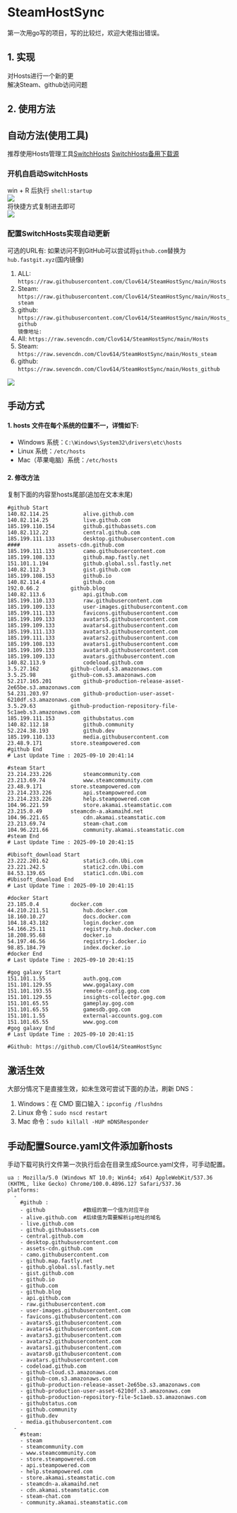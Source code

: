 # SteamHostSync
第一次用go写的项目，写的比较烂，欢迎大佬指出错误。

## 1. 实现
对Hosts进行一个新的更  
解决Steam、github访问问题

## 2. 使用方法
## 自动方法(使用工具)
推荐使用Hosts管理工具[SwitchHosts](https://github.com/oldj/SwitchHosts) 
[SwitchHosts备用下载源](https://nas.iaimi.info/s/nT5pb8jMQp32QwB)
### 开机自启动SwitchHosts
win + R 后执行 `shell:startup`    
![](/img/1.png)  
将快捷方式复制进去即可  
![](/img/2.png)  
### 配置SwitchHosts实现自动更新  
可选的URL有:
如果访问不到GitHub可以尝试将`github.com`替换为`hub.fastgit.xyz`(国内镜像)
1. ALL: `https://raw.githubusercontent.com/Clov614/SteamHostSync/main/Hosts`  
2. Steam: `https://raw.githubusercontent.com/Clov614/SteamHostSync/main/Hosts_steam`  
3. github: `https://raw.githubusercontent.com/Clov614/SteamHostSync/main/Hosts_github`    
`镜像地址:`
4. All: `https://raw.sevencdn.com/Clov614/SteamHostSync/main/Hosts`  
5. Steam: `https://raw.sevencdn.com/Clov614/SteamHostSync/main/Hosts_steam`  
6. github: `https://raw.sevencdn.com/Clov614/SteamHostSync/main/Hosts_github`  

![](/img/3.png)

## 手动方式
#### 1. hosts 文件在每个系统的位置不一，详情如下:
- Windows 系统：`C:\Windows\System32\drivers\etc\hosts`
- Linux 系统：`/etc/hosts`
- Mac（苹果电脑）系统：`/etc/hosts`

#### 2. 修改方法
复制下面的内容至hosts尾部(追加在文本末尾)

```
#github Start
140.82.114.25			alive.github.com
140.82.114.25			live.github.com
185.199.110.154			github.githubassets.com
140.82.112.22			central.github.com
185.199.111.133			desktop.githubusercontent.com
####			assets-cdn.github.com
185.199.111.133			camo.githubusercontent.com
185.199.108.133			github.map.fastly.net
151.101.1.194			github.global.ssl.fastly.net
140.82.112.3			gist.github.com
185.199.108.153			github.io
140.82.114.4			github.com
192.0.66.2			github.blog
140.82.113.6			api.github.com
185.199.110.133			raw.githubusercontent.com
185.199.109.133			user-images.githubusercontent.com
185.199.111.133			favicons.githubusercontent.com
185.199.109.133			avatars5.githubusercontent.com
185.199.109.133			avatars4.githubusercontent.com
185.199.111.133			avatars3.githubusercontent.com
185.199.111.133			avatars2.githubusercontent.com
185.199.108.133			avatars1.githubusercontent.com
185.199.109.133			avatars0.githubusercontent.com
185.199.109.133			avatars.githubusercontent.com
140.82.113.9			codeload.github.com
3.5.27.162			github-cloud.s3.amazonaws.com
3.5.25.98			github-com.s3.amazonaws.com
52.217.165.201			github-production-release-asset-2e65be.s3.amazonaws.com
54.231.203.97			github-production-user-asset-6210df.s3.amazonaws.com
3.5.29.63			github-production-repository-file-5c1aeb.s3.amazonaws.com
185.199.111.153			githubstatus.com
140.82.112.18			github.community
52.224.38.193			github.dev
185.199.110.133			media.githubusercontent.com
23.48.9.171			store.steampowered.com
#github End
# Last Update Time : 2025-09-10 20:41:14 

#steam Start
23.214.233.226			steamcommunity.com
23.213.69.74			www.steamcommunity.com
23.48.9.171			store.steampowered.com
23.214.233.226			api.steampowered.com
23.214.233.226			help.steampowered.com
104.96.221.59			store.akamai.steamstatic.com
23.215.0.49			steamcdn-a.akamaihd.net
104.96.221.65			cdn.akamai.steamstatic.com
23.213.69.74			steam-chat.com
104.96.221.66			community.akamai.steamstatic.com
#steam End
# Last Update Time : 2025-09-10 20:41:15 

#Ubisoft_download Start
23.222.201.62			static3.cdn.Ubi.com
23.221.242.5			static2.cdn.Ubi.com
84.53.139.65			static1.cdn.Ubi.com
#Ubisoft_download End
# Last Update Time : 2025-09-10 20:41:15 

#docker Start
23.185.0.4			docker.com
44.210.211.51			hub.docker.com
18.160.10.27			docs.docker.com
104.18.43.182			login.docker.com
54.166.25.11			registry.hub.docker.com
18.208.95.68			docker.io
54.197.46.56			registry-1.docker.io
98.85.184.79			index.docker.io
#docker End
# Last Update Time : 2025-09-10 20:41:15 

#gog galaxy Start
151.101.1.55			auth.gog.com
151.101.129.55			www.gogalaxy.com
151.101.193.55			remote-config.gog.com
151.101.129.55			insights-collector.gog.com
151.101.65.55			gameplay.gog.com
151.101.65.55			gamesdb.gog.com
151.101.1.55			external-accounts.gog.com
151.101.65.55			www.gog.com
#gog galaxy End
# Last Update Time : 2025-09-10 20:41:15 

#Github: https://github.com/Clov614/SteamHostSync

```

## 激活生效
大部分情况下是直接生效，如未生效可尝试下面的办法，刷新 DNS：
1. Windows：在 CMD 窗口输入：`ipconfig /flushdns`
2. Linux 命令：`sudo nscd restart`
3. Mac 命令：`sudo killall -HUP mDNSResponder`  

## 手动配置Source.yaml文件添加新hosts  
手动下载可执行文件第一次执行后会在目录生成Source.yaml文件，可手动配置。  

```
ua : Mozilla/5.0 (Windows NT 10.0; Win64; x64) AppleWebKit/537.36 (KHTML, like Gecko) Chrome/100.0.4896.127 Safari/537.36
platforms:
  -
    #github :
    - github            #数组的第一个值为对应平台
    - alive.github.com  #后续值为需要解析ip地址的域名
    - live.github.com
    - github.githubassets.com
    - central.github.com
    - desktop.githubusercontent.com
    - assets-cdn.github.com
    - camo.githubusercontent.com
    - github.map.fastly.net
    - github.global.ssl.fastly.net
    - gist.github.com
    - github.io
    - github.com
    - github.blog
    - api.github.com
    - raw.githubusercontent.com
    - user-images.githubusercontent.com
    - favicons.githubusercontent.com
    - avatars5.githubusercontent.com
    - avatars4.githubusercontent.com
    - avatars3.githubusercontent.com
    - avatars2.githubusercontent.com
    - avatars1.githubusercontent.com
    - avatars0.githubusercontent.com
    - avatars.githubusercontent.com
    - codeload.github.com
    - github-cloud.s3.amazonaws.com
    - github-com.s3.amazonaws.com
    - github-production-release-asset-2e65be.s3.amazonaws.com
    - github-production-user-asset-6210df.s3.amazonaws.com
    - github-production-repository-file-5c1aeb.s3.amazonaws.com
    - githubstatus.com
    - github.community
    - github.dev
    - media.githubusercontent.com
  -
    #steam:
    - steam
    - steamcommunity.com
    - www.steamcommunity.com
    - store.steampowered.com
    - api.steampowered.com
    - help.steampowered.com
    - store.akamai.steamstatic.com
    - steamcdn-a.akamaihd.net
    - cdn.akamai.steamstatic.com
    - steam-chat.com
    - community.akamai.steamstatic.com
```
